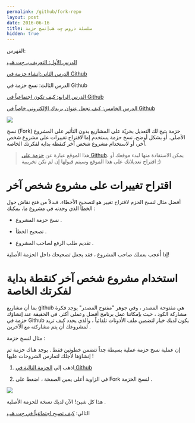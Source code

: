 ```yaml
---
permalink: /github/fork-repo
layout: post
date: 2016-06-16
title: سلسلة دروس جِت هَب|نسخ حزمة
hidden: true
---
```

 
الفهرس:

[الدرس الأول: التعريف بـ جِت هَب](intro)

[الدرس الثاني:إنشاء حزمة في Github](create-repo)

الدرس الثالث: نسخ حزمة في Github

[الدرس الرابع: كيف تكون اجتماعياً في Github](being-social)

[الدرس الخامس: كيف تجعل عنوان بريدك الإلكتروني خاصاً في Github](keep-your-email-private)


![](https://help.github.com/assets/images/site/fork-a-repo.gif)

نسخ (Fork) حزمة يتيح لك التعديل بحريّة على المشاريع بدون التأثير على المشروع الأصلي. أو بشكل أوضح، نسخ حزمة يستخدم إما لاقتراح تغييرات على مشروع شخص آخر، أو لاستخدام مشروع شخص آخر كنقظة بداية لفكرتك الخاصة.

> هذا الموقع عبارة عن [حزمة على Github][id]، يمكن الاستفادة منها لبدء موقعك أو اقتراح تعديلاتك على هذا الموقع وسيتم قبولها إن لم تكن تخريبية ;)

[id]: http://github.com/mulham/mulham.github.io

# اقتراح تغييرات على مشروع شخص آخر

أفضل مثال لنسخ الحزم لاقتراح تغيير هو لتصحيح الأخطاء. فبدلاً من فتح نقاش حول الخطأ الذي وجدته في مشروع ما، يمكنك :

* نسخ حزمة المشروع .

* تصحيح الخطأ .

* تقديم طلب الرفع لصاحب المشروع .


إذا أُعجب بعملك صاحب المشروع ، فقد يجعل تصحيحك داخل الحزمة الأصلية!

# استخدام مشروع شخص آخر كنقطة بداية لفكرتك الخاصة

بما أن مشاريع github هي مفتوحة المصدر ، وفي جوهر "مفتوح المصدر" يوجد فكرة مشاركة الكود ، حيث بإمكاننا عمل برنامج أفضل وعملي أكثر. في الحقيقة عند إنشاؤك حزمة في Github يكون لديك خيار لتضمين ملف الأذونات تلقائياً ، والذي يحدد كيف تريد لمشروعك أن يتم مشاركته مع الآخرين .

مثال لنسخ حزمة :

إن عملية نسخ حزمة عملية بسيطة جداً تتضمن خطوتين فقط . يوجد هناك حزمة تم إنشاؤها ﻷجلك لتمارس الشروحات عليها !

1. اذهب إلى [الحزمة التالية في Github](https://github.com/octocat/Spoon-Knife)

2. في الزاوية أعلى يمين الصفحة ، اضغط على Fork لنسخ الحزمة .


![](https://help.github.com/assets/images/help/repository/fork_button.jpg)



هذا كل شيئ! الآن لديك نسخة للحزمة الأصلية .

التالي: [كيف تصبح اجتماعياً في جِت هَب](being-social)
